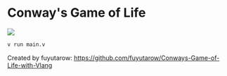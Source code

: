 # Conway's Game of Life

![](demo.gif)


```v
v run main.v
```

Created by fuyutarow: https://github.com/fuyutarow/Conways-Game-of-Life-with-Vlang


